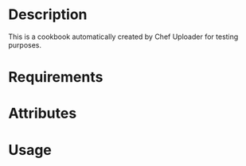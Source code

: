 Description
===========
This is a cookbook automatically created by Chef Uploader for testing purposes.

Requirements
============

Attributes
==========

Usage
=====
